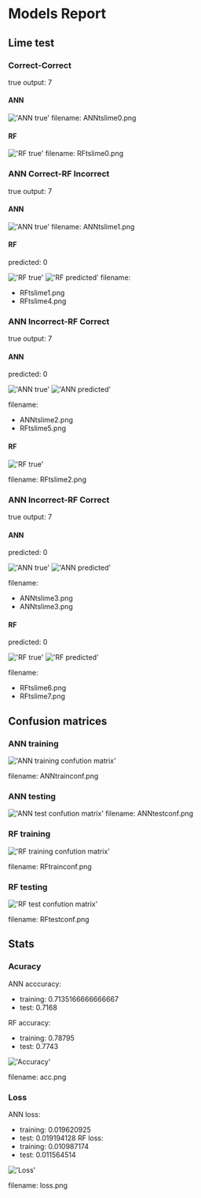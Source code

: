 # Models Report
## Lime test
### Correct-Correct

true output: 7

#### ANN

!['ANN true'](ANNtslime0.png)
filename: ANNtslime0.png

#### RF

!['RF true'](RFtslime0.png)
filename: RFtslime0.png

### ANN Correct-RF Incorrect

true output: 7

#### ANN

!['ANN true'](ANNtslime1.png)
filename: ANNtslime1.png

#### RF

predicted: 0

!['RF true'](RFtslime1.png)
!['RF predicted'](RFtslime4.png)
filename: 
* RFtslime1.png
* RFtslime4.png

### ANN Incorrect-RF Correct

true output: 7

#### ANN

predicted: 0

!['ANN true'](ANNtslime2.png)
!['ANN predicted'](RFtslime5.png)

filename:
* ANNtslime2.png
* RFtslime5.png

#### RF

!['RF true'](RFtslime2.png)

filename: RFtslime2.png

### ANN Incorrect-RF Correct

true output: 7

#### ANN

predicted: 0

!['ANN true'](ANNtslime3.png)
!['ANN predicted'](ANNtslime3.png)

filename: 
* ANNtslime3.png
* ANNtslime3.png

#### RF

predicted: 0


!['RF true'](RFtslime6.png)
!['RF predicted'](RFtslime7.png)

filename: 
* RFtslime6.png
* RFtslime7.png

## Confusion matrices

### ANN training

!['ANN training confution matrix'](ANNtrainconf.png)

filename: ANNtrainconf.png

### ANN testing

!['ANN test confution matrix'](ANNtestconf.png)
filename: ANNtestconf.png

### RF training

!['RF training confution matrix'](RFtrainconf.png)

filename: RFtrainconf.png

### RF testing

!['RF test confution matrix'](RFtestconf.png)

filename: RFtestconf.png

## Stats

### Acuracy

ANN acccuracy: 
* training: 0.7135166666666667
* test: 0.7168

RF accuracy:
* training: 0.78795
* test: 0.7743

!['Accuracy'](acc.png)

filename: acc.png

### Loss

ANN loss: 
* training: 0.019620925
* test: 0.019194128
RF loss:
* training: 0.010987174
* test: 0.011564514

!['Loss'](loss.png)

filename: loss.png

